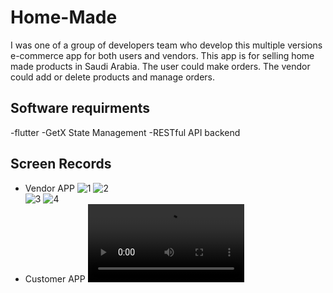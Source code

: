 # Home-Made
I was one of a group of developers team who develop this multiple versions e-commerce app for both users and vendors. This app is for selling home made     products in Saudi Arabia. The user could make orders. The vendor could add or delete products and manage orders.

 ## Software requirments
   -flutter 
   -GetX State Management
   -RESTful API backend


  ## Screen Records
  * Vendor APP
  ![1](https://user-images.githubusercontent.com/47029136/158963862-7c429c5a-9e0d-4aa4-80ec-b1d81007e9cf.png)
  ![2](https://user-images.githubusercontent.com/47029136/158963749-4fd788fb-887a-4c5e-a1a6-31d353efcbbe.png)     
  ![3](https://user-images.githubusercontent.com/47029136/158963859-413a2fe6-2c71-44ad-9c72-3fed5de73541.png)
  ![4](https://user-images.githubusercontent.com/47029136/158963764-2f635a3f-1d84-4863-9f20-5ee3312ad766.png)
 * Customer APP
  <video src=" https://user-images.githubusercontent.com/47029136/158963832-4ea1812a-ffa5-4daf-8698-4e86d6985136.mp4" width=250/></video>
